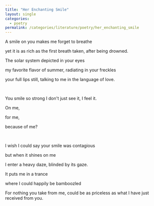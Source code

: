 ```yaml
---
title: "Her Enchanting Smile"
layout: single
categories:
  - poetry
permalink: /categories/literature/poetry/her_enchanting_smile
---
```


A smile on you makes me forget to breathe

yet it is as rich as the first breath taken, after being drowned.

The solar system depicted in your eyes

my favorite flavor of summer, radiating in your freckles

your full lips still, talking to me in the language of love.

&nbsp;  

You smile so strong I don't just see it, I feel it.

On me,

for me,

because of me?

&nbsp;  

I wish I could say your smile was contagious

but when it shines on me

I enter a heavy daze, blinded by its gaze.

It puts me in a trance

where I could happily be bamboozled

For nothing you take from me, could be as priceless as what I have just received from you.
